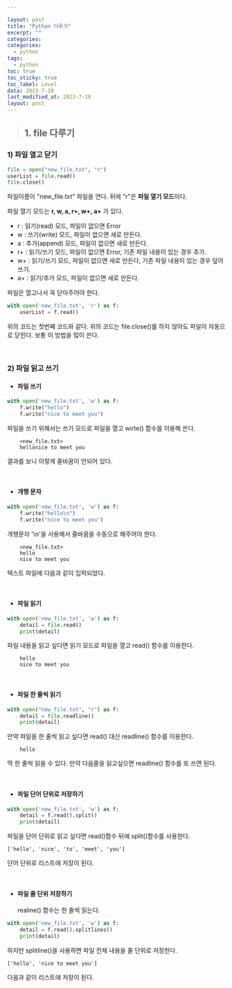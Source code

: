 ```yaml
---

layout: post
title: "Python 다루기"
excerpt: ""
categories:
categories:
  - python
tags:
  - python
toc: true
toc_sticky: true
toc_label: Level
data: 2023-7-10
last_modified_at: 2023-7-10
layout: post
---
```


> ## 1.  file 다루기

### 1) 파일 열고 닫기

```python
file = open("new_file.txt", "r")
userList = file.read()
file.close()
```

파일이름이 "new_file.txt" 파일을 연다.
뒤에 "r"은 **파일 열기 모드**이다.


파일 열기 모드는 **r, w, a, r+, w+, a+** 가 있다.

- r : 읽기(read) 모드, 파일이 없으면 Error
- w : 쓰기(write) 모드, 파일이 없으면 새로 만든다.
- a : 추가(append) 모드, 파일이 없으면 새로 만든다.
- r+ : 읽기/쓰기 모드, 파일이 없으면 Error, 기존 파일 내용이 있는 경우 추가.
- w+ : 읽기/쓰기 모드, 파일이 없으면 새로 만든다, 기존 파일 내용이 있는 경우 덮어쓰기.
- a+ : 읽기/추가 모드, 파일이 없으면 새로 만든다.

파일은 열고나서 꼭 닫아주어야 한다.

```python
with open('new_file.txt', 'r') as f:
	userList = f.read()
```

위의 코드는 첫번째 코드와 같다.
위의 코드는 file.close()를 하지 않아도 파일이 자동으로 닫힌다.
보통 이 방법을 많이 쓴다.

<br>

### 2) 파일 읽고 쓰기

- #### 파일 쓰기

```python
with open('new_file.txt', 'w') as f:
	f.write("hello")
	f.write("nice to meet you")
```

파일을 쓰기 위해서는 쓰기 모드로 파일을 열고 wirte() 함수를 이용해 쓴다.


		<new_file.txt>
		hellonice to meet you


결과를 보니 이렇게 줄바꿈이 안되어 있다.    

<br>

- #### 개행 문자

```python
with open('new_file.txt', 'w') as f:
	f.write("hello\n")
	f.write("nice to meet you")
```

개행문자 '\n'을 사용해서 줄바꿈을 수동으로 해주어야 한다.


		<new_file.txt>
		hello
		nice to meet you


텍스트 파일에 다음과 같이 입력되었다.


<br>

- #### 파일 읽기

```python
with open('new_file.txt', 'w') as f:
	detail = file.read()
	print(detail)
```

파일 내용을 읽고 싶다면 읽기 모드로 파일을 열고 read() 함수를 이용한다.


		hello
		nice to meet you


<br>

- #### 파일 한 줄씩 읽기

```python
with open("new_file.txt", "r") as f:
	detail = file.readline()
	print(detail)
```

만약 파일을 한 줄씩 읽고 싶다면 read() 대신 readline() 함수를 이용한다.


		hello


딱 한 줄씩 읽을 수 있다. 만약 다음줄을 읽고싶으면 readline() 함수를 또 쓰면 된다.

<br>

- #### 파일 단어 단위로 저장하기

```python
with open('new_file.txt', 'w') as f:
	detail = f.read().split()
	print(detail)
```

파일을 단어 단위로 읽고 싶다면 read()함수 뒤에 split()함수를 사용한다.


	['hello', 'nice', 'to', 'meet', 'you']


단어 단위로 리스트에 저장이 된다.

<br>

- #### 파일 줄 단위 저장하기

  realine() 함수는 한 줄씩 읽는다. 

```python
with open('new_file.txt', 'w') as f:
	detail = f.read().splitlines()
	print(detail)
```

하지만 splitline()을 사용하면 파일 전체 내용을 줄 단위로 저장한다.


	['hello', 'nice to meet you']


다음과 같이 리스트에 저장이 된다.
